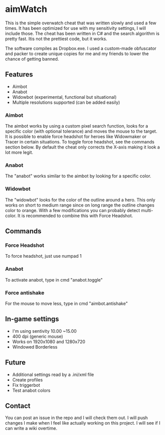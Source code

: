 # aimWatch
This is the simple overwatch cheat that was written slowly and used a few times. It has been optimized for use with my sensitivity settings, I will include those. The cheat has been written in C# and the search algorithm is pretty fast. Itis not the prettiest code, but it works.

The software compiles as Dropbox.exe. I used a custom-made obfuscator and packer to create unique copies for me and my friends to lower the chance of getting banned.

## Features
 * Aimbot
 * Anabot
 * Widowbot (experimental, functional but situational)
 * Multiple resolutions supported (can be added easily)
 
### Aimbot
The aimbot works by using a custom pixel search function, looks for a specific color (with optional tolerance) and moves the mouse to the target. It is possible to enable force headshot for heroes like Widowmaker or Tracer in certain situations. To toggle force headshot, see the commands section below. By default the cheat only corrects the X-axis making it look a lot more legit.

### Anabot
The "anabot" works similar to the aimbot by looking for a specific color.

### Widowbot
The "widowbot" looks for the color of the outline around a hero. This only works on short to medium range since on long range the outline changes color to orange. With a few modifications you can probably detect multi-color. It is recommended to combine this with Force Headshot.

## Commands
### Force Headshot
To force headshot, just use numpad 1

### Anabot
To activate anabot, type in cmd "anabot.toggle"

### Force antishake
For the mouse to move less, type in cmd "aimbot.antishake"

## In-game settings

- I'm using sentivity 10.00 ~15.00
- 400 dpi (generic mouse)
- Works on 1920x1080 and 1280x720
- Windowed Borderless


## Future
- Additional settings read by a .ini/xml file
- Create profiles
- Fix triggerbot
- Test anabot colors

## Contact
You can post an issue in the repo and I will check them out. I will push changes I make when I feel like actually working on this project. I will see if I can write a wiki overtime.
